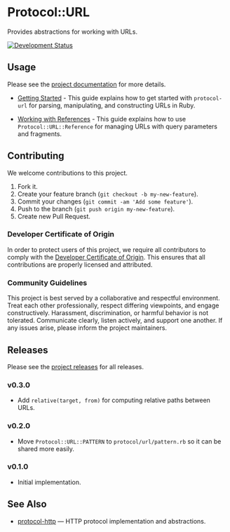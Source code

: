 # Protocol::URL

Provides abstractions for working with URLs.

[![Development Status](https://github.com/socketry/protocol-url/workflows/Test/badge.svg)](https://github.com/socketry/protocol-url/actions?workflow=Test)

## Usage

Please see the [project documentation](https://github.com/socketry/protocol-url) for more details.

  - [Getting Started](https://github.com/socketry/protocol-urlguides/getting-started/index) - This guide explains how to get started with `protocol-url` for parsing, manipulating, and constructing URLs in Ruby.

  - [Working with References](https://github.com/socketry/protocol-urlguides/working-with-references/index) - This guide explains how to use <code class="language-ruby">Protocol::URL::Reference</code> for managing URLs with query parameters and fragments.

## Contributing

We welcome contributions to this project.

1.  Fork it.
2.  Create your feature branch (`git checkout -b my-new-feature`).
3.  Commit your changes (`git commit -am 'Add some feature'`).
4.  Push to the branch (`git push origin my-new-feature`).
5.  Create new Pull Request.

### Developer Certificate of Origin

In order to protect users of this project, we require all contributors to comply with the [Developer Certificate of Origin](https://developercertificate.org/). This ensures that all contributions are properly licensed and attributed.

### Community Guidelines

This project is best served by a collaborative and respectful environment. Treat each other professionally, respect differing viewpoints, and engage constructively. Harassment, discrimination, or harmful behavior is not tolerated. Communicate clearly, listen actively, and support one another. If any issues arise, please inform the project maintainers.

## Releases

Please see the [project releases](https://github.com/socketry/protocol-urlreleases/index) for all releases.

### v0.3.0

  - Add `relative(target, from)` for computing relative paths between URLs.

### v0.2.0

  - Move `Protocol::URL::PATTERN` to `protocol/url/pattern.rb` so it can be shared more easily.

### v0.1.0

  - Initial implementation.

## See Also

  - [protocol-http](https://github.com/socketry/protocol-http) — HTTP protocol implementation and abstractions.
